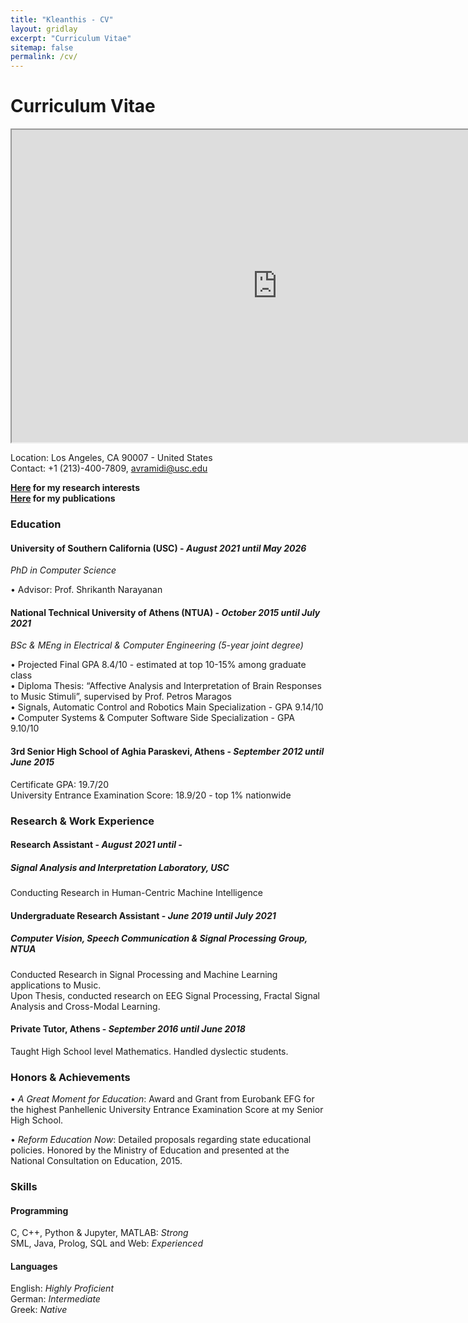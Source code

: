 ```yaml
---
title: "Kleanthis - CV"
layout: gridlay
excerpt: "Curriculum Vitae"
sitemap: false
permalink: /cv/
---
```


# Curriculum Vitae

<iframe src="https://drive.google.com/file/d/194FFIThMIKF6Id6lKmmGq47vNFvVnD1W/preview" width="850" height="500" allow="autoplay"></iframe>

Location: Los Angeles, CA 90007 - United States  
Contact: +1 (213)-400-7809, avramidi@usc.edu

**[Here](https://klean2050.github.io/projects/) for my research interests**  
**[Here](https://klean2050.github.io/publications/) for my publications**  

### Education

#### University of Southern California (USC) - *August 2021 until May 2026*

*PhD in Computer Science*

• Advisor: Prof. Shrikanth Narayanan

#### National Technical University of Athens (NTUA) - *October 2015 until July 2021*

*BSc & MEng in Electrical & Computer Engineering (5-year joint degree)*

• Projected Final GPA 8.4/10 - estimated at top 10-15% among graduate class  
• Diploma Thesis: “Affective Analysis and Interpretation of Brain Responses to Music Stimuli”, supervised by Prof. Petros Maragos  
• Signals, Automatic Control and Robotics Main Specialization - GPA 9.14/10  
• Computer Systems & Computer Software Side Specialization - GPA 9.10/10

#### 3rd Senior High School of Aghia Paraskevi, Athens - *September 2012 until June 2015*
Certificate GPA: 19.7/20  
University Entrance Examination Score: 18.9/20 - top 1% nationwide

### Research & Work Experience

#### Research Assistant - *August 2021 until -*
##### Signal Analysis and Interpretation Laboratory, USC
Conducting Research in Human-Centric Machine Intelligence

#### Undergraduate Research Assistant - *June 2019 until July 2021*
##### Computer Vision, Speech Communication & Signal Processing Group, NTUA
Conducted Research in Signal Processing and Machine Learning applications to Music.  
Upon Thesis, conducted research on EEG Signal Processing, Fractal Signal Analysis and Cross-Modal Learning.

#### Private Tutor, Athens - *September 2016 until June 2018*
Taught High School level Mathematics. Handled dyslectic students.

### Honors & Achievements
• *A Great Moment for Education*: Award and Grant from Eurobank EFG for the highest
Panhellenic University Entrance Examination Score at my Senior High School.

• *Reform Education Now*: Detailed proposals regarding state educational policies. Honored by
the Ministry of Education and presented at the National Consultation on Education, 2015.

### Skills

#### Programming
C, C++, Python & Jupyter, MATLAB: *Strong*  
SML, Java, Prolog, SQL and Web: *Experienced*

#### Languages
English: *Highly Proficient*  
German: *Intermediate*  
Greek: *Native*
